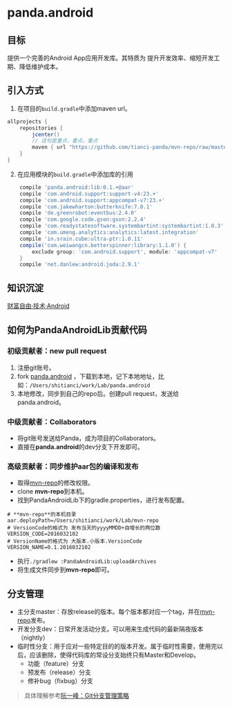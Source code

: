 # panda.android
## 目标
提供一个完善的Android App应用开发库。其特质为 提升开发效率、缩短开发工期、降低维护成本。

## 引入方式
1. 在项目的`build.gradle`中添加maven url。
```gradle
allprojects {
    repositories {
        jcenter()
        // 这句是重点，重点，重点
        maven { url "https://github.com/tianci-panda/mvn-repo/raw/master/" }
    }
}
```

2. 在应用模块的`build.gradle`中添加库的引用
```gradle
    compile 'panda.android:lib:0.1.+@aar'
    compile 'com.android.support:support-v4:23.+'
    compile 'com.android.support:appcompat-v7:23.+'
    compile 'com.jakewharton:butterknife:7.0.1'
    compile 'de.greenrobot:eventbus:2.4.0'
    compile 'com.google.code.gson:gson:2.2.4'
    compile 'com.readystatesoftware.systembartint:systembartint:1.0.3'
    compile 'com.umeng.analytics:analytics:latest.integration'
    compile 'in.srain.cube:ultra-ptr:1.0.11'
    compile('com.weiwangcn.betterspinner:library:1.1.0') {
        exclude group: 'com.android.support', module: 'appcompat-v7'
    }
    compile 'net.danlew:android.joda:2.9.1'
```


## 知识沉淀
[财富自由·技术·Android](http://www.jianshu.com/notebooks/1357264/latest)

## 如何为PandaAndroidLib贡献代码

### 初级贡献者：new pull request
1. 注册git账号。
2. fork [panda.android](https://github.com/tianci/panda.android) ，下载到本地，记下本地地址，比如：`/Users/shitianci/work/Lab/panda.android`
3. 本地修改，同步到自己的repo后。创建pull request，发送给panda.android。


### 中级贡献者：Collaborators
- 将git账号发送给Panda，成为项目的Collaborators。
- 直接在**panda.android**的dev分支下开发即可。


### 高级贡献者：同步维护aar包的编译和发布
- 取得[mvn-repo](https://github.com/tianci-panda/mvn-repo/)的修改权限。
- clone **mvn-repo**到本机。
- 找到PandaAndroidLib下的gradle.properties，进行发布配置。
```
# **mvn-repo**的本机目录
aar.deployPath=/Users/shitianci/work/Lab/mvn-repo
# VersionCode的格式为 发布当天的yyyyMMDD+自增长的两位数
VERSION_CODE=2016032102
# VersionName的格式为 大版本.小版本.VersionCode
VERSION_NAME=0.1.2016032102
```
- 执行`./gradlew :PandaAndroidLib:uploadArchives`
- 将生成文件同步到**mvn-repo**即可。


## 分支管理
- 主分支master：存放release的版本。每个版本都对应一个tag，并在[mvn-repo](https://github.com/tianci-panda/mvn-repo/)发布。
- 开发分支dev：日常开发活动分支。可以用来生成代码的最新隔夜版本（nightly）
- 临时性分支：用于应对一些特定目的的版本开发。属于临时性需要，使用完以后，应该删除，使得代码库的常设分支始终只有Master和Develop。
	- 功能（feature）分支
	- 预发布（release）分支
	- 修补bug（fixbug）分支

>具体理解参考[阮一峰：Git分支管理策略](http://blog.jobbole.com/23398/)




